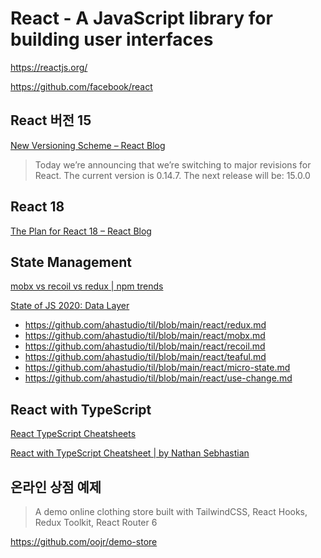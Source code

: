 # React - A JavaScript library for building user interfaces

<https://reactjs.org/>

<https://github.com/facebook/react>

## React 버전 15

[New Versioning Scheme – React Blog](https://reactjs.org/blog/2016/02/19/new-versioning-scheme.html)

> Today we’re announcing that we’re switching to major revisions for React.
> The current version is 0.14.7. The next release will be: 15.0.0

## React 18

[The Plan for React 18 – React Blog](https://reactjs.org/blog/2021/06/08/the-plan-for-react-18.html)

## State Management

[mobx vs recoil vs redux | npm trends](https://www.npmtrends.com/redux-vs-mobx-vs-recoil)

[State of JS 2020: Data Layer](https://2020.stateofjs.com/en-US/technologies/datalayer/)

- <https://github.com/ahastudio/til/blob/main/react/redux.md>
- <https://github.com/ahastudio/til/blob/main/react/mobx.md>
- <https://github.com/ahastudio/til/blob/main/react/recoil.md>
- <https://github.com/ahastudio/til/blob/main/react/teaful.md>
- <https://github.com/ahastudio/til/blob/main/react/micro-state.md>
- <https://github.com/ahastudio/til/blob/main/react/use-change.md>

## React with TypeScript

[React TypeScript Cheatsheets](https://react-typescript-cheatsheet.netlify.app/)

[React with TypeScript Cheatsheet | by Nathan Sebhastian](https://blog.bitsrc.io/react-with-typescript-cheatsheet-9dd891dc5bfe)

## 온라인 상점 예제

> A demo online clothing store built with TailwindCSS, React Hooks,
> Redux Toolkit, React Router 6

<https://github.com/oojr/demo-store>
